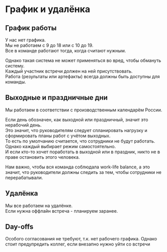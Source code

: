 # График и удалёнка

## График работы
У нас нет графика.  
Мы не работаем с 9 до 18 или с 10 до 19.  
Все в команде работают тогда, когда считают нужным.

Однако такая система не может применяться во вред, чтобы обмануть систему.  
Каждый участник встречи должен на ней присутствовать.  
Работа (результаты или артефакты) всегда должны быть доступны для команды.

## Выходные и праздничные дни
Мы работаем в соответствии с производственным календарём России.  

Если день обозначен, как выходной или праздничный, значит это нерабочий день.  
Это значит, что руководителям следует спланировать нагрузку и сформировать планы работ с учётом выходных.  
То есть по умолчанию считается, что сотрудники не будут работать.  
Однако каждый выбирает режим самостоятельно.  
И если кто-то хочет поработать в выходной или в праздник, никто не в праве остановить этого человека.

Нам важно, чтобы вся команда соблюдала work-life balance, а это значит, что руководители должны следить за тем, чтобы сотрудники не перерабатывали.

## Удалёнка
Мы все работаем на удалёнке.  
Если нужна оффлайн встреча - планируем заранее. 

## Day-offs
Особого согласования не требуют, т.к. нет рабочего графика. Однако стоит предупредить коллег, если внезапно нужно уйти со встречи
